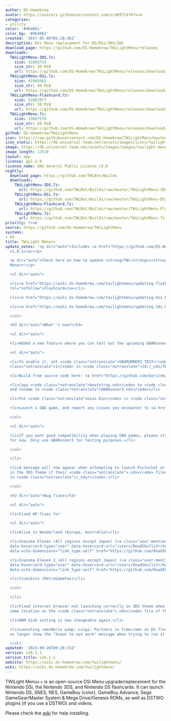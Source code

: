 ```yaml
---
author: DS-Homebrew
avatar: https://avatars.githubusercontent.com/u/46971470?v=4
categories:
- utility
color: '#464061'
color_bg: '#464061'
created: '2017-05-06T05:28:36Z'
description: DSi Menu replacement for DS/DSi/3DS/2DS
download_page: https://github.com/DS-Homebrew/TWiLightMenu/releases
downloads:
  TWiLightMenu-3DS.7z:
    size: 41893714
    size_str: 39 MiB
    url: https://github.com/DS-Homebrew/TWiLightMenu/releases/download/v26.1.1/TWiLightMenu-3DS.7z
  TWiLightMenu-DSi.7z:
    size: 41945661
    size_str: 40 MiB
    url: https://github.com/DS-Homebrew/TWiLightMenu/releases/download/v26.1.1/TWiLightMenu-DSi.7z
  TWiLightMenu-Flashcard.7z:
    size: 52863977
    size_str: 50 MiB
    url: https://github.com/DS-Homebrew/TWiLightMenu/releases/download/v26.1.1/TWiLightMenu-Flashcard.7z
  TWiLightMenu.7z:
    size: 53067570
    size_str: 50 MiB
    url: https://github.com/DS-Homebrew/TWiLightMenu/releases/download/v26.1.1/TWiLightMenu.7z
github: DS-Homebrew/TWiLightMenu
icon: https://raw.githubusercontent.com/DS-Homebrew/TWiLightMenu/master/booter/Twilight%2B%2B-animated%20icon-fix.gif
icon_static: https://db.universal-team.net/assets/images/icons/twilight-menu.png
image: https://db.universal-team.net/assets/images/images/twilight-menu.png
image_length: 12520
layout: app
license: gpl-3.0
license_name: GNU General Public License v3.0
nightly:
  download_page: https://github.com/TWLBot/Builds
  downloads:
    TWiLightMenu-3DS.7z:
      url: https://github.com/TWLBot/Builds/raw/master/TWiLightMenu-3DS.7z
    TWiLightMenu-DSi.7z:
      url: https://github.com/TWLBot/Builds/raw/master/TWiLightMenu-DSi.7z
    TWiLightMenu-Flashcard.7z:
      url: https://github.com/TWLBot/Builds/raw/master/TWiLightMenu-Flashcard.7z
    TWiLightMenu.7z:
      url: https://github.com/TWLBot/Builds/raw/master/TWiLightMenu.7z
priority: true
source: https://github.com/DS-Homebrew/TWiLightMenu
systems:
- DS
title: TWiLight Menu++
update_notes: '<p dir="auto">Includes <a href="https://github.com/DS-Homebrew/nds-bootstrap/releases/tag/v1.0.1">nds-bootstrap
  v1.0.1</a></p>

  <p dir="auto">Check here on how to update <strong>TW</strong>i<strong>L</strong>ight
  Menu++:</p>

  <ul dir="auto">

  <li><a href="https://wiki.ds-homebrew.com/twilightmenu/updating-flashcard.html"
  rel="nofollow">Flashcard</a></li>

  <li><a href="https://wiki.ds-homebrew.com/twilightmenu/updating-dsi.html" rel="nofollow">DSi</a></li>

  <li><a href="https://wiki.ds-homebrew.com/twilightmenu/updating-3ds.html" rel="nofollow">3DS</a></li>

  </ul>

  <h3 dir="auto">What''s new?</h3>

  <ul dir="auto">

  <li>Added a new feature where you can test out the upcoming GBARunner3!

  <ol dir="auto">

  <li>To enable it, set <code class="notranslate">GBARUNNER3_TEST</code> to <code
  class="notranslate">1</code> in <code class="notranslate">sd:/_nds/TWiLightMenu/settings.ini</code></li>

  <li>Build from source code here: <a href="https://github.com/Gericom/GBARunner3">https://github.com/Gericom/GBARunner3</a></li>

  <li>Copy <code class="notranslate">bootstrap.nds</code> to <code class="notranslate">sd:/_nds/TWiLightMenu/emulators/</code>,
  and rename to <code class="notranslate">GBARunner3.nds</code></li>

  <li>Put <code class="notranslate">bios.bin</code> in <code class="notranslate">sd:/_gba/</code></li>

  <li>Launch a GBA game, and report any issues you encounter to <a href="https://github.com/Gericom/GBARunner3/issues">https://github.com/Gericom/GBARunner3/issues</a></li>

  </ol>

  <ul dir="auto">

  <li>If you want good compatibility when playing GBA games, please stick to GBARunner2
  for now. Only use GBARunner3 for testing purposes.</li>

  </ul>

  </li>

  <li>A message will now appear when attempting to launch Pictochat or Download Play
  in the 3DS theme if their <code class="notranslate">.nds</code> files don''t exist
  in <code class="notranslate">/_nds/</code>.</li>

  </ul>

  <h3 dir="auto">Bug fixes</h3>

  <ul dir="auto">

  <li>Fixed AP-fixes for

  <ul dir="auto">

  <li>Alice in Wonderland (Europe, Australia)</li>

  <li>Inazuma Eleven (All regions except Japan) (<a class="user-mention notranslate"
  data-hovercard-type="user" data-hovercard-url="/users/DeadSkullzJr/hovercard" data-octo-click="hovercard-link-click"
  data-octo-dimensions="link_type:self" href="https://github.com/DeadSkullzJr">@DeadSkullzJr</a>)</li>

  <li>Inazuma Eleven 2 (All regions except Japan) (<a class="user-mention notranslate"
  data-hovercard-type="user" data-hovercard-url="/users/DeadSkullzJr/hovercard" data-octo-click="hovercard-link-click"
  data-octo-dimensions="link_type:self" href="https://github.com/DeadSkullzJr">@DeadSkullzJr</a>)</li>

  <li>Tsukibito (RetroGameFan)</li>

  </ul>

  </li>

  <li>Fixed internet browser not launching correctly in 3DS theme when not in the
  same location as the <code class="notranslate">.nds</code> file of the browser.</li>

  <li>RAM disk setting is now changeable again.</li>

  <li>Launching <em>Mario &amp; Luigi: Partners in Time</em> on DS flashcards will
  no longer show the "known to not work" message when trying to run it with nds-bootstrap/B4DS.</li>

  </ul>'
updated: '2023-09-26T00:28:33Z'
version: v26.1.1
version_title: v26.1.1
website: https://wiki.ds-homebrew.com/twilightmenu/
wiki: https://wiki.ds-homebrew.com/twilightmenu/
---
```

TWiLight Menu++ is an open-source DSi Menu upgrade/replacement for the Nintendo DSi, the Nintendo 3DS, and Nintendo DS flashcards. It can launch Nintendo DS, SNES, NES, GameBoy (color), GameBoy Advance, Sega GameGear/Master System & Mega Drive/Genesis ROMs, as well as DSTWO plugins (if you use a DSTWO) and videos.

Please check the [wiki](https://wiki.ds-homebrew.com/twilightmenu/) for help installing.